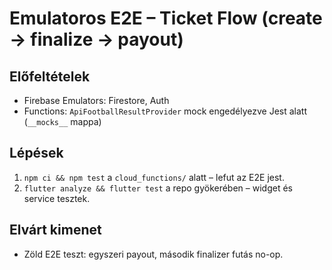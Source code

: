 # Emulatoros E2E – Ticket Flow (create → finalize → payout)

## Előfeltételek
- Firebase Emulators: Firestore, Auth
- Functions: `ApiFootballResultProvider` mock engedélyezve Jest alatt (`__mocks__` mappa)

## Lépések
1. `npm ci && npm test` a `cloud_functions/` alatt – lefut az E2E jest.
2. `flutter analyze && flutter test` a repo gyökerében – widget és service tesztek.

## Elvárt kimenet
- Zöld E2E teszt: egyszeri payout, második finalizer futás no-op.
